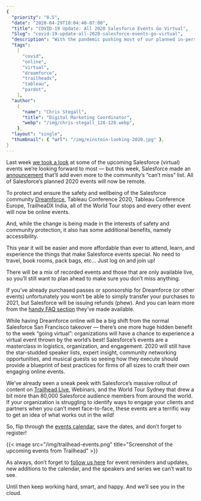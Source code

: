 ```yaml
---
{
  "priority": "0.5",
  "date": "2020-04-29T10:04:40-07:00",
  "title": "COVID-19 Update: All 2020 Salesforce Events Go Virtual",
  "Slug": "covid-19-update-all-2020-salesforce-events-go-virtual",
  "description": "With the pandemic pushing most of our planned in-person events online, virtual meet-ups, meetings, seminars, and conferences are quickly filling up our calendars again.",
  "tags":
    [
      "covid",
      "online",
      "virtual",
      "dreamforce",
      "trailheadx",
      "tableau",
      "pardot",
    ],
  "author":
    {
      "name": "Chris Stegall",
      "title": "Digital Marketing Coordinator",
      "webp": "/img/chris-stegall_128-128.webp",
    },
  "layout": "single",
  "thumbnail": { "url": "/img/einstein-looking-2020.jpg" },
}
---
```


Last week [we took a look](https://www.mkpartners.com/blog/to-do-upcoming-salesforce-virtual-events.html) at some of the upcoming Salesforce (virtual) events we’re looking forward to most — but this week, Salesforce made an [announcement](https://www.salesforce.com/company/news-press/stories/2020/3/salesforce-coronavirus/) that’ll add even more to the community’s “can’t miss” list. All of Salesforce’s planned 2020 events will now be remote.

To protect and ensure the safety and wellbeing of the Salesforce community [Dreamforce](https://www.salesforce.com/dreamforce/), Tableau Conference 2020, Tableau Conference Europe, TrailheaDX India, all of the World Tour stops and every other event will now be online events.

And, while the change is being made in the interests of safety and community protection, it also has some additional benefits, namely accessibility.

This year it will be easier and more affordable than ever to attend, learn, and experience the things that make Salesforce events special. No need to travel, book rooms, pack bags, etc… Just log on and join up!

There will be a mix of recorded events and those that are only available live, so you’ll still want to plan ahead to make sure you don’t miss anything.

If you’ve already purchased passes or sponsorship for Dreamforce (or other events) unfortunately you won’t be able to simply transfer your purchases to 2021, but Salesforce will be issuing refunds (phew). And you can learn more from the [handy FAQ section](https://www.salesforce.com/dreamforce/faq/) they’ve made available.

While having Dreamforce online will be a big shift from the normal Salesforce San Francisco takeover — there’s one more huge hidden benefit to the week “going virtual”: organizations will have a chance to experience a virtual event thrown by the world’s best! Salesforce’s events are a masterclass in logistics, organization, and engagement. 2020 will still have the star-studded speaker lists, expert insight, community networking opportunities, and musical guests so seeing how they execute should provide a blueprint of best practices for firms of all sizes to craft their own engaging online events.

We’ve already seen a sneak peek with Salesforce’s massive rollout of content on [Trailhead Live](https://trailhead.salesforce.com/live/), Webinars, and the World Tour Sydney that drew a bit more than 80,000 Salesforce audience members from around the world. If your organization is struggling to identify ways to engage your clients and partners when you can’t meet face-to-face, these events are a terrific way to get an idea of what works out in the wild!

So, flip through the [events calendar](https://trailhead.salesforce.com/calendar), save the dates, and don’t forget to register!

{{< image src="/img/trailhead-events.png" title="Screenshot of the upcoming events from Trailhead" >}}

As always, don’t forget to [follow us here](https://pardot.mkpartners.com/subscribe) for event reminders and updates, new additions to the calendar, and the speakers and series we can’t wait to see.

Until then keep working hard, smart, and happy. And we’ll see you in the cloud.
